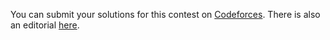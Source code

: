 You can submit your solutions for this contest on [Codeforces](https://codeforces.com/gym/101991).
There is also an editorial [here](https://codeforces.com/blog/entry/64070).
